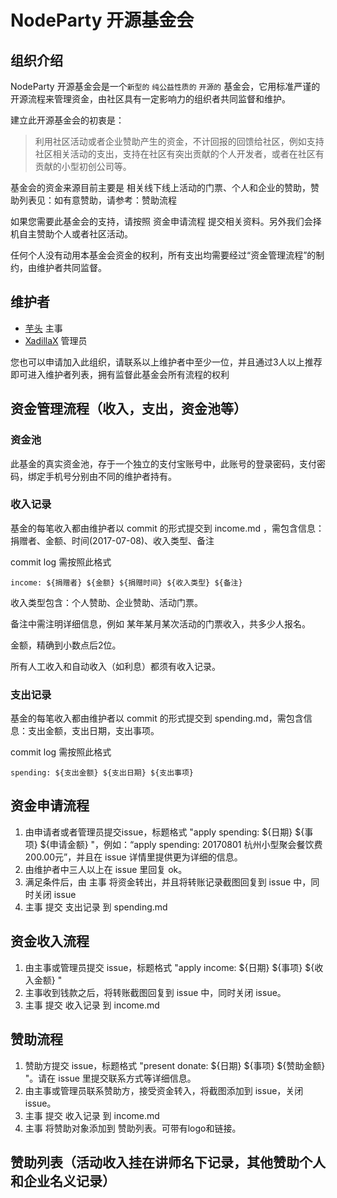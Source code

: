 #  NodeParty 开源基金会
## 组织介绍
NodeParty 开源基金会是一个`新型的` `纯公益性质的` `开源的` 基金会，它用标准严谨的开源流程来管理资金，由社区具有一定影响力的组织者共同监督和维护。

建立此开源基金会的初衷是：
> 利用社区活动或者企业赞助产生的资金，不计回报的回馈给社区，例如支持社区相关活动的支出，支持在社区有突出贡献的个人开发者，或者在社区有贡献的小型初创公司等。

基金会的资金来源目前主要是 相关线下线上活动的门票、个人和企业的赞助，赞助列表见：如有意赞助，请参考：赞助流程

如果您需要此基金会的支持，请按照 资金申请流程 提交相关资料。另外我们会择机自主赞助个人或者社区活动。

任何个人没有动用本基金会资金的权利，所有支出均需要经过“资金管理流程”的制约，由维护者共同监督。

## 维护者

* [芋头](https://github.com/xinyu198736) 主事
* [XadillaX](https://github.com/XadillaX) 管理员


您也可以申请加入此组织，请联系以上维护者中至少一位，并且通过3人以上推荐即可进入维护者列表，拥有监督此基金会所有流程的权利

## 资金管理流程（收入，支出，资金池等）

### 资金池

此基金的真实资金池，存于一个独立的支付宝账号中，此账号的登录密码，支付密码，绑定手机号分别由不同的维护者持有。

### 收入记录

基金的每笔收入都由维护者以 commit 的形式提交到 income.md ，需包含信息：捐赠者、金额、时间(2017-07-08)、收入类型、备注

commit log 需按照此格式 

`income: ${捐赠者} ${金额} ${捐赠时间} ${收入类型} ${备注}`

收入类型包含：个人赞助、企业赞助、活动门票。

备注中需注明详细信息，例如 某年某月某次活动的门票收入，共多少人报名。

金额，精确到小数点后2位。

所有人工收入和自动收入（如利息）都须有收入记录。

### 支出记录

基金的每笔收入都由维护者以 commit 的形式提交到 spending.md，需包含信息：支出金额，支出日期，支出事项。

commit log 需按照此格式 

`spending: ${支出金额} ${支出日期} ${支出事项}`

## 资金申请流程

1. 由申请者或者管理员提交issue，标题格式 "apply spending: ${日期} ${事项} ${申请金额} "，例如：“apply spending: 20170801 杭州小型聚会餐饮费 200.00元”，并且在 issue 详情里提供更为详细的信息。
2. 由维护者中三人以上在 issue 里回复 ok。
3. 满足条件后，由 主事 将资金转出，并且将转账记录截图回复到 issue 中，同时关闭 issue
4. 主事 提交 支出记录 到 spending.md

## 资金收入流程

1. 由主事或管理员提交 issue，标题格式 "apply income: ${日期} ${事项} ${收入金额} "
2. 主事收到钱款之后，将转账截图回复到 issue 中，同时关闭 issue。
3. 主事 提交 收入记录 到 income.md 

## 赞助流程

1. 赞助方提交 issue，标题格式 "present donate: ${日期} ${事项} ${赞助金额} "。请在 issue 里提交联系方式等详细信息。
2. 由主事或管理员联系赞助方，接受资金转入，将截图添加到 issue，关闭 issue。
3. 主事 提交 收入记录 到 income.md
4. 主事 将赞助对象添加到 赞助列表。可带有logo和链接。

## 赞助列表（活动收入挂在讲师名下记录，其他赞助个人和企业名义记录）







